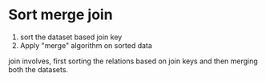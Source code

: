 # Sort merge join

1. sort the dataset based join key
2. Apply "merge" algorithm on sorted data

join involves, first sorting the relations based on join keys and then merging both the datasets.
